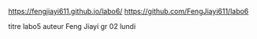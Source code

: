 
 https://fengjiayi611.github.io/labo6/
 https://github.com/FengJiayi611/labo6
 

titre labo5
auteur Feng Jiayi
gr 02 lundi

